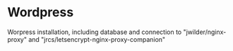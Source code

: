 # Wordpress
Worpress installation, including database and connection to "jwilder/nginx-proxy" and "jrcs/letsencrypt-nginx-proxy-companion"
